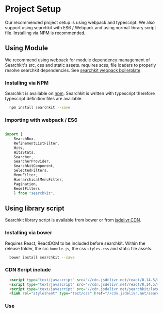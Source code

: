 # Project Setup
Our recommended project setup is using webpack and typescript. We also support using searchkit with ES6 / Webpack and using normal library script file. Installing via NPM is recommended.

## Using Module
We recommend using webpack for module dependency management of Searchkit's src, css and static assets. requires scss, file loaders to properly resolve searchkit dependencies. See [searchkit webpack boilerplate](www.github.com/searchkit/searchkit-webpack-boilerplate).

### Installing via NPM
Searchkit is available on [npm](http://npmjs.com/package/searchkit). Searchkit is written with typescript therefore typescript definition files are available.

```sh
  npm install searchkit --save
```

### Importing with webpack / ES6

```js

import {
	SearchBox,
	RefinementListFilter,
	Hits,
	HitsStats,
	Searcher,
	SearcherProvider,
	SearchkitComponent,
	SelectedFilters,
	MenuFilter,
	HierarchicalMenuFilter,
	Pagination,
	ResetFilters
	} from "searchkit";

```

## Using library script
Searchkit library script is available from bower or from [jsdelivr CDN](https://www.jsdelivr.com/?query=searchkit).

### Installing via bower
Requires React, ReactDOM to be included before searchkit. Within the release folder, the src `bundle.js`, the css `styles.css` and static file assets.

```sh
  bower install searchkit --save
```

### CDN Script include

```html
  <script type="text/javascript" src="//cdn.jsdelivr.net/react/0.14.5/react.min.js"></script>
  <script type="text/javascript" src="//cdn.jsdelivr.net/react/0.14.5/react-dom.min.js"></script>
  <script type="text/javascript" src="//cdn.jsdelivr.net/searchkit/latest/bundle.js"></script>
  <link rel="stylesheet" type="text/css" href="//cdn.jsdelivr.net/searchkit/latest/styles.css">
```

### Use

[](codepen://searchkit/vLgLOw?height=800&defaultTab=js)
